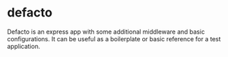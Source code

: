 # defacto
Defacto is an express app with some additional middleware and basic configurations. It can be useful as a boilerplate or basic reference for a test application.
